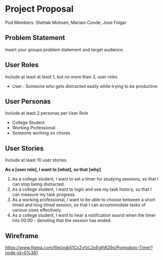 # Project Proposal

Pod Members: Shehab Mohsen, Mariam Conde, Jose Folgar

## Problem Statement

Insert your groups problem statement and target audience.

## User Roles

Include at least at least 1, but no more than 3, user roles

- User : Someone who gets distracted easily while trying to be productive

## User Personas

Include at least 2 personas per User Role

- College Student
- Working Professional
- Someone working on chores

## User Stories

Include at least 10 user stories.

**As a [user role], I want to [what], so that [why]**
1. As a college student, I want to set a timer for studying sessions, so that I can stop being distracted.
2. As a college student, I want to login and see my task history, so that I can measure my task progress.
3. As a working professional, I want to be able to choose between a short timed and long timed session, so that I can accommodate tasks of various sizes effectively.
4. As a college student, I want to  hear a notification sound when the timer hits 00:00 - denoting that the session has ended.

## Wireframe

https://www.figma.com/file/ogb51CcZvfzL2oEglhR29x/Pomodoro-Timer?node-id=0%3A1 
